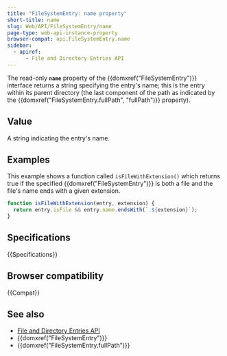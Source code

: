 ```yaml
---
title: "FileSystemEntry: name property"
short-title: name
slug: Web/API/FileSystemEntry/name
page-type: web-api-instance-property
browser-compat: api.FileSystemEntry.name
sidebar:
  - apiref:
      - File and Directory Entries API
---
```


The read-only **`name`** property of
the {{domxref("FileSystemEntry")}} interface returns a string
specifying the entry's name; this is the entry within its parent directory (the last
component of the path as indicated by the {{domxref("FileSystemEntry.fullPath", "fullPath")}} property).

## Value

A string indicating the entry's name.

## Examples

This example shows a function called `isFileWithExtension()` which returns
true if the specified {{domxref("FileSystemEntry")}} is both a file and the file's name
ends with a given extension.

```js
function isFileWithExtension(entry, extension) {
  return entry.isFile && entry.name.endsWith(`.${extension}`);
}
```

## Specifications

{{Specifications}}

## Browser compatibility

{{Compat}}

## See also

- [File and Directory Entries API](/en-US/docs/Web/API/File_and_Directory_Entries_API)
- {{domxref("FileSystemEntry")}}
- {{domxref("FileSystemEntry.fullPath")}}
